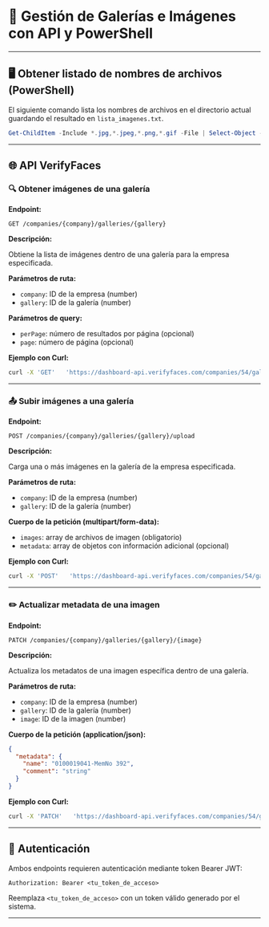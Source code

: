 
# 📁 Gestión de Galerías e Imágenes con API y PowerShell

---

## 🖥️ Obtener listado de nombres de archivos (PowerShell)

El siguiente comando lista los nombres de archivos en el directorio actual guardando el resultado en `lista_imagenes.txt`.

```powershell
Get-ChildItem -Include *.jpg,*.jpeg,*.png,*.gif -File | Select-Object -ExpandProperty BaseName > lista_imagenes.txt 
```

---

## 🌐 API VerifyFaces

### 🔍 Obtener imágenes de una galería

**Endpoint:**

```
GET /companies/{company}/galleries/{gallery}
```

**Descripción:**

Obtiene la lista de imágenes dentro de una galería para la empresa especificada.

**Parámetros de ruta:**

- `company`: ID de la empresa (number)
- `gallery`: ID de la galería (number)

**Parámetros de query:**

- `perPage`: número de resultados por página (opcional)
- `page`: número de página (opcional)

**Ejemplo con Curl:**

```bash
curl -X 'GET'   'https://dashboard-api.verifyfaces.com/companies/54/galleries/466?perPage=100&page=1'   -H 'accept: application/json'   -H 'Authorization: Bearer eyJhbGciOiJIUzI1NiIsInR5cCI6IkpXVCJ9.eyJ1c2VySWQiOjE4NCwiaWF0IjoxNzQ2NzE3NTkxLCJleHAiOjE3NDY3MjExOTF9.s8I90pfl0Kyg32T1c9olxPBDcFIz05P2B7x0gHDCS5I'
```

---

### 📤 Subir imágenes a una galería

**Endpoint:**

```
POST /companies/{company}/galleries/{gallery}/upload
```

**Descripción:**

Carga una o más imágenes en la galería de la empresa especificada.

**Parámetros de ruta:**

- `company`: ID de la empresa (number)
- `gallery`: ID de la galería (number)

**Cuerpo de la petición (multipart/form-data):**

- `images`: array de archivos de imagen (obligatorio)
- `metadata`: array de objetos con información adicional (opcional)

**Ejemplo con Curl:**

```bash
curl -X 'POST'   'https://dashboard-api.verifyfaces.com/companies/54/galleries/466/upload'   -H 'accept: application/json'   -H 'Authorization: Bearer eyJhbGciOiJIUzI1NiIsInR5cCI6IkpXVCJ9.eyJ1c2VySWQiOjE4NCwiaWF0IjoxNzQ2NzE3NTkxLCJleHAiOjE3NDY3MjExOTF9.s8I90pfl0Kyg32T1c9olxPBDcFIz05P2B7x0gHDCS5I'   -H 'Content-Type: multipart/form-data'   -F 'images=@51-0103846432-MemNo 982.png;type=image/png'
```


---

### ✏️ Actualizar metadata de una imagen

**Endpoint:**

```
PATCH /companies/{company}/galleries/{gallery}/{image}
```

**Descripción:**

Actualiza los metadatos de una imagen específica dentro de una galería.

**Parámetros de ruta:**

- `company`: ID de la empresa (number)
- `gallery`: ID de la galería (number)
- `image`: ID de la imagen (number)

**Cuerpo de la petición (application/json):**

```json
{
  "metadata": {
    "name": "0100019041-MemNo 392",
    "comment": "string"
  }
}
```

**Ejemplo con Curl:**

```bash
curl -X 'PATCH'   'https://dashboard-api.verifyfaces.com/companies/54/galleries/466/104877'   -H 'accept: application/json'   -H 'Authorization: Bearer eyJhbGciOiJIUzI1NiIsInR5cCI6IkpXVCJ9.eyJ1c2VySWQiOjE4NCwiaWF0IjoxNzQ2NzE3NTkxLCJleHAiOjE3NDY3MjExOTF9.s8I90pfl0Kyg32T1c9olxPBDcFIz05P2B7x0gHDCS5I'   -H 'Content-Type: application/json'   -d '{"metadata":{"name":"0103837951-MemNo 961","comment":""}}'
```


---

## 🔐 Autenticación

Ambos endpoints requieren autenticación mediante token Bearer JWT:

```http
Authorization: Bearer <tu_token_de_acceso>
```

Reemplaza `<tu_token_de_acceso>` con un token válido generado por el sistema.

---
